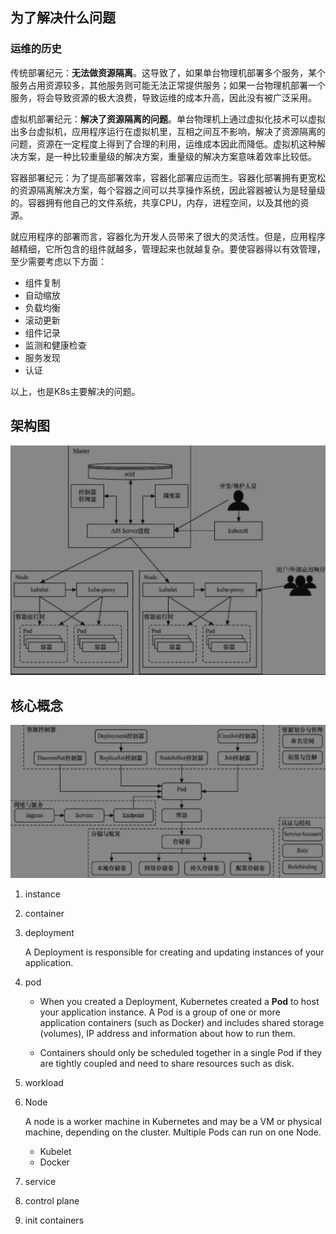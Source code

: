 ## 为了解决什么问题

### 运维的历史

传统部署纪元：**无法做资源隔离**。这导致了，如果单台物理机部署多个服务，某个服务占用资源较多，其他服务则可能无法正常提供服务；如果一台物理机部署一个服务，将会导致资源的极大浪费，导致运维的成本升高，因此没有被广泛采用。

虚拟机部署纪元：**解决了资源隔离的问题**。单台物理机上通过虚拟化技术可以虚拟出多台虚拟机，应用程序运行在虚拟机里，互相之间互不影响，解决了资源隔离的问题，资源在一定程度上得到了合理的利用，运维成本因此而降低。虚拟机这种解决方案，是一种比较重量级的解决方案，重量级的解决方案意味着效率比较低。

容器部署纪元：为了提高部署效率，容器化部署应运而生。容器化部署拥有更宽松的资源隔离解决方案，每个容器之间可以共享操作系统，因此容器被认为是轻量级的。容器拥有他自己的文件系统，共享CPU，内存，进程空间，以及其他的资源。

就应用程序的部署而言，容器化为开发人员带来了很大的灵活性。但是，应用程序越精细，它所包含的组件就越多，管理起来也就越复杂。要使容器得以有效管理，至少需要考虑以下方面：

* 组件复制
* 自动缩放
* 负载均衡
* 滚动更新
* 组件记录
* 监测和健康检查
* 服务发现
* 认证

以上，也是K8s主要解决的问题。



## 架构图

![image-20220910191236250](K8s.assets/image-20220910191236250.png)



## 核心概念

![image-20220910191434846](K8s.assets/image-20220910191434846.png)



1. instance

2. container

3. deployment

   A Deployment is responsible for creating and updating instances of your application.

4. pod

   * When you created a Deployment, Kubernetes created a **Pod** to host your application instance. A Pod is a group of one or more application containers (such as Docker) and includes shared storage (volumes), IP address and information about how to run them.

   * Containers should only be scheduled together in a single Pod if they are tightly coupled and need to share resources such as disk.

5. workload

6. Node

   A node is a worker machine in Kubernetes and may be a VM or physical machine, depending on the cluster. Multiple Pods can run on one Node.

   * Kubelet
   * Docker

7. service

8. control plane

9. init containers






